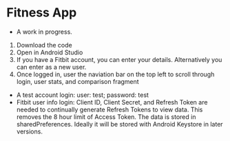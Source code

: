 # Fitness App

- A work in progress.

1. Download the code
2. Open in Android Studio
3. If you have a Fitbit account, you can enter your details. Alternatively you can enter as a new user.
4. Once logged in, user the naviation bar on the top left to scroll through login, user stats, and comparison fragment

- A test account login: user: test; password: test
- Fitbit user info login: Client ID, Client Secret, and Refresh Token are needed to continually generate Refresh Tokens to view data. This removes the 8 hour limit of Access Token. The data is stored in sharedPreferences. Ideally it will be stored with Android Keystore in later versions.
